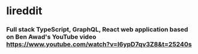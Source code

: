 # lireddit

### Full stack TypeScript, GraphQL, React web application based on Ben Awad's YouTube video https://www.youtube.com/watch?v=I6ypD7qv3Z8&t=25240s

